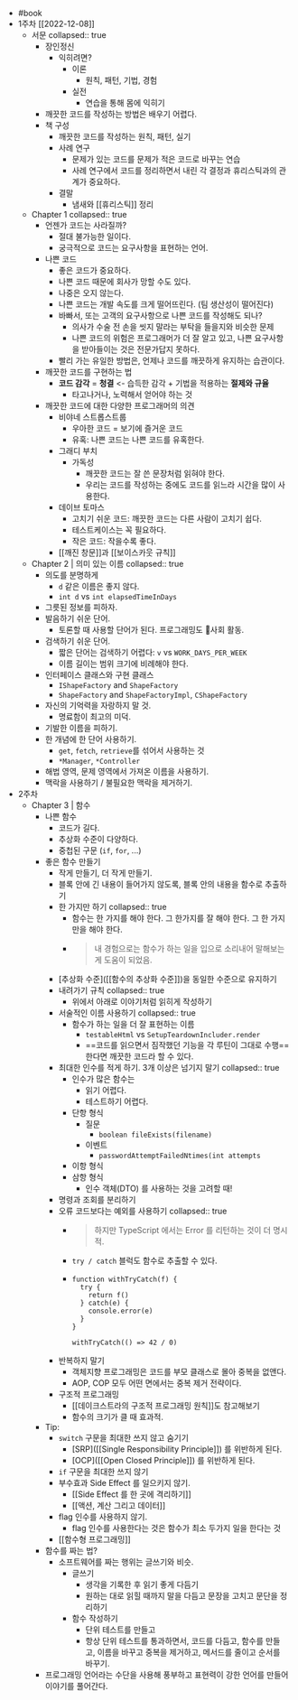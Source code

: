 - #book
- 1주차  [[2022-12-08]]
	- 서문
	  collapsed:: true
		- 장인정신
			- 익히려면?
				- 이론
					- 원칙, 패턴, 기법, 경험
				- 실전
					- 연습을 통해 몸에 익히기
		- 깨끗한 코드를 작성하는 방법은 배우기 어렵다.
		- 책 구성
			- 깨끗한 코드를 작성하는 원칙, 패턴, 실기
			- 사례 연구
				- 문제가 있는 코드를 문제가 적은 코드로 바꾸는 연습
				- 사례 연구에서 코드를 정리하면서 내린 각 결정과 휴리스틱과의 관계가 중요하다.
			- 결말
				- 냄새와 [[휴리스틱]] 정리
	- Chapter 1
	  collapsed:: true
		- 언젠가 코드는 사라질까?
			- 절대 불가능한 일이다.
			- 궁극적으로 코드는 요구사항을 표현하는 언어.
		- 나쁜 코드
			- 좋은 코드가 중요하다.
			- 나쁜 코드 때문에 회사가 망할 수도 있다.
			- 나중은 오지 않는다.
			- 나쁜 코드는 개발 속도를 크게 떨어뜨린다. (팀 생산성이 떨어진다)
			- 바빠서, 또는 고객의 요구사항으로 나쁜 코드를 작성해도 되나?
				- 의사가 수술 전 손을 씻지 말라는 부탁을 들을지와 비슷한 문제
				- 나쁜 코드의 위험은 프로그래머가 더 잘 알고 있고, 나쁜 요구사항을 받아들이는 것은 전문가답지 못하다.
			- 빨리 가는 유일한 방법은, 언제나 코드를 깨끗하게 유지하는 습관이다.
		- 깨끗한 코드를 구현하는 법
			- **코드 감각** = **청결** <- 습득한 감각 + 기법을 적용하는 **절제와 규율**
				- 타고나거나, 노력해서 얻어야 하는 것
		- 깨끗한 코드에 대한 다양한 프로그래머의 의견
			- 비야네 스트롭스트룹
				- 우아한 코드 = 보기에 즐거운 코드
				- 유혹: 나쁜 코드는 나쁜 코드를 유혹한다.
			- 그래디 부치
				- 가독성
					- 깨끗한 코드는 잘 쓴 문장처럼 읽혀야 한다.
					- 우리는 코드를 작성하는 중에도 코드를 읽느라 시간을 많이 사용한다.
			- 데이브 토마스
				- 고치기 쉬운 코드: 깨끗한 코드는 다른 사람이 고치기 쉽다.
				- 테스트케이스는 꼭 필요하다.
				- 작은 코드: 작을수록 좋다.
			- [[깨진 창문]]과 [[보이스카웃 규칙]]
	- Chapter 2 | 의미 있는 이름
	  collapsed:: true
		- 의도를 분명하게
			- `d` 같은 이름은 좋지 않다.
			- `int d` vs `int elapsedTimeInDays`
		- 그릇된 정보를 피하자.
		- 발음하기 쉬운 단어.
			- 토론할 때 사용할 단어가 된다. 프로그래밍도 사회 활동.
		- 검색하기 쉬운 단어.
			- 짧은 단어는 검색하기 어렵다: `v` vs `WORK_DAYS_PER_WEEK`
			- 이름 길이는 범위 크기에 비례해야 한다.
		- 인터페이스 클래스와 구현 클래스
			- `IShapeFactory` and `ShapeFactory`
			- `ShapeFactory` and `ShapeFactoryImpl`, `CShapeFactory`
		- 자신의 기억력을 자랑하지 말 것.
			- 명료함이 최고의 미덕.
		- 기발한 이름을 피하기.
		- 한 개념에 한 단어 사용하기.
			- `get`, `fetch`, `retrieve`를 섞어서 사용하는 것
			- `*Manager`, `*Controller`
		- 해법 영역, 문제 영역에서 가져온 이름을 사용하기.
		- 맥락을 사용하기 / 불필요한 맥락을 제거하기.
- 2주차
	- Chapter 3 | 함수
		- 나쁜 함수
			- 코드가 길다.
			- 추상화 수준이 다양하다.
			- 중첩된 구문 (`if`, `for`, ...)
		- 좋은 함수 만들기
			- 작게 만들기, 더 작게 만들기.
			- 블록 안에 긴 내용이 들어가지 않도록, 블록 안의 내용을 함수로 추출하기
			- 한 가지만 하기
			  collapsed:: true
				- 함수는 한 가지를 해야 한다. 그 한가지를 잘 해야 한다. 그 한 가지만을 해야 한다.
				- > 내 경험으로는 함수가 하는 일을 입으로 소리내어 말해보는게 도움이 되었음.
			- [추상화 수준]([[함수의 추상화 수준]])을 동일한 수준으로 유지하기
			- 내려가기 규칙
			  collapsed:: true
				- 위에서 아래로 이야기처럼 읽히게 작성하기
			- 서술적인 이름 사용하기
			  collapsed:: true
				- 함수가 하는 일을 더 잘 표현하는 이름
					- `testableHtml` vs `SetupTeardownIncluder.render`
					- ==코드를 읽으면서 짐작했던 기능을 각 루틴이 그대로 수행==한다면 깨끗한 코드라 할 수 있다.
			- 최대한 인수를 적게 하기. 3개 이상은 넘기지 말기
			  collapsed:: true
				- 인수가 많은 함수는
					- 읽기 어렵다.
					- 테스트하기 어렵다.
				- 단항 형식
					- 질문
						- `boolean fileExists(filename)`
					- 이벤트
						- `passwordAttemptFailedNtimes(int attempts`
				- 이항 형식
				- 삼항 형식
					- 인수 객체(DTO) 를 사용하는 것을 고려할 때!
			- 명령과 조회를 분리하기
			- 오류 코드보다는 예외를 사용하기
			  collapsed:: true
				- > 하지만 TypeScript 에서는 Error 를 리턴하는 것이 더 명시적.
				- `try / catch` 블럭도 함수로 추출할 수 있다.
				- ```
				  function withTryCatch(f) {
				    try {
				      return f()
				    } catch(e) {
				      console.error(e)
				    }
				  }
				  
				  withTryCatch(() => 42 / 0)
				  ```
			- 반복하지 말기
				- 객체지향 프로그래밍은 코드를 부모 클래스로 몰아 중복을 없앤다.
				- AOP, COP 모두 어떤 면에서는 중복 제거 전략이다.
			- 구조적 프로그래밍
				- [[데이크스트라의 구조적 프로그래밍 원칙]]도 참고해보기
				- 함수의 크기가 클 때 효과적.
		- Tip:
			- `switch` 구문을 최대한 쓰지 않고 숨기기
				- [SRP]([[Single Responsibility Principle]]) 를 위반하게 된다.
				- [OCP]([[Open Closed Principle]]) 를 위반하게 된다.
			- `if` 구문을 최대한 쓰지 않기
			- 부수효과 Side Effect 를 일으키지 않기.
				- [[Side Effect 를 한 곳에 격리하기]]
				- [[액션, 계산 그리고 데이터]]
			- flag 인수를 사용하지 않기.
				- flag 인수를 사용한다는 것은 함수가 최소 두가지 일을 한다는 것
			- [[함수형 프로그래밍]]
		- 함수를 짜는 법?
			- 소프트웨어를 짜는 행위는 글쓰기와 비슷.
				- 글쓰기
					- 생각을 기록한 후 읽기 좋게 다듬기
					- 원하는 대로 읽힐 때까지 말을 다듬고 문장을 고치고 문단을 정리하기
				- 함수 작성하기
					- 단위 테스트를 만들고
					- 항상 단위 테스트를 통과하면서, 코드를 다듬고, 함수를 만들고, 이름을 바꾸고 중복을 제거하고, 메서드를 줄이고 순서를 바꾸기.
		- 프로그래밍 언어라는 수단을 사용해 풍부하고 표현력이 강한 언어를 만들어 이야기를 풀어간다.